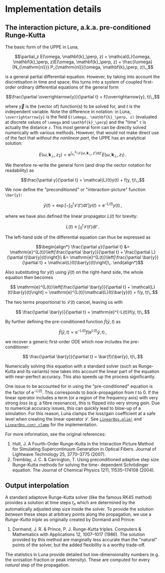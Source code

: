 # Implementation details

## The interaction picture, a.k.a. pre-conditioned Runge-Kutta
The basic form of the UPPE in Luna,
```math
\partial_z E(\omega, \mathbf{k}_\perp, z) = \mathcal{L}(\omega, \mathbf{k}_\perp, z)E(\omega, \mathbf{k}_\perp, z) + \frac{i\omega}{N_{\mathrm{nl}}} P_{\mathrm{nl}}(\omega, \mathbf{k}_\perp, z)\,,
```
is a general partial differential equation. However, by taking into account the discretisation in time and space, this turns into a system of coupled first-order ordinary differential equations of the general form
```math
\frac{\partial \overrightarrow{y}}{\partial t} = f(\overrightarrow{y}, t)\,,
```
where $\overrightarrow{y}$ is the (vector of) function(s) to be solved for, and $t$ is the independent variable. Note the difference in notation: in Luna, ``\overrightarrow{y}`` is the field ``E(\omega, \mathbf{k}_\perp, z)`` (evaluated at discrete values of ``\omega`` and ``\mathbf{k}_\perp``) and the "time" ``t`` is actually the distance ``z``. This most general form can be directly solved numerically with various methods. However, that would not make direct use of the fact that *without the nonlinear part*, the UPPE has an analytical solution:
```math
E(\omega, \mathbf{k}_\perp, z_2) = \mathrm{e}^{\int_{z_1}^{z_2}\mathcal{L}(\omega, \mathbf{k}_\perp, z')\mathrm{d}z'}E(\omega, \mathbf{k}_\perp, z_1)\,.
```
We therefore re-write the general form (and drop the vector notation for readability) as
```math
\frac{\partial y}{\partial t} = \mathcal{L}(t)y(t) + f(y, t)\,,
```
We now define the "preconditioned" or "interaction-picture" function ``\bar{y}``:
```math
\bar{y}(t) = \exp\left[-\int_0^t\mathcal{L}(t')\mathrm{d} t'\right]y(t) = \mathrm{e}^{-L(t)} y(t)\,,
```
where we have also defined the linear propagator $L(t)$ for brevity:
```math
    L(t) \equiv \int_0^t\mathcal{L}(t')\mathrm{d} t'\,.
```
The left-hand side of the differential equation can thus be expressed as
```math
\begin{align*}
    \frac{\partial y}{\partial t} &= \mathrm{e}^{L(t)}\left[\frac{\partial \bar{y}}{\partial t} + \frac{\partial L}{\partial t}\bar{y}(t)\right]\\
    &= \mathrm{e}^{L(t)}\left[\frac{\partial \bar{y}}{\partial t} + \mathcal{L}(t)\bar{y}(t)\right]\,.
\end{align*}
```
Also substituting for $y(t)$ using $\bar{y}(t)$ on the right-hand side, the whole equation then becomes
```math
    \mathrm{e}^{L(t)}\left[\frac{\partial \bar{y}}{\partial t} + \mathcal{L}(t)\bar{y}(t)\right] = \mathrm{e}^{L(t)}\mathcal{L}(t)\bar{y}(t) + f(y, t)\,.
```
The two terms proportional to $\mathcal{L}(t)$ cancel, leaving us with
```math
    \frac{\partial \bar{y}}{\partial t} = \mathrm{e}^{-L(t)}f(y, t)\,.
```
By further defining the pre-conditioned function $\bar{f}(\bar{y}, t)$ as
```math
    \bar{f}(\bar{y}, t) = \mathrm{e}^{-L(t)}f\left(\mathrm{e}^{L(t)}\bar{y}, t\right)\,,
```
we recover a generic first-order ODE which now includes the pre-conditioner:
```math
    \frac{\partial \bar{y}}{\partial t} = \bar{f}(\bar{y}, t)\,.
```
Numerically solving this equation with a standard solver (such as Runge-Kutta and its variants) now takes into account the linear part of the equation with near-perfect accuracy. This also speeds up the process significantly.

One issue to be accounted for in using the "pre-conditioned" equation is the factor of $\mathrm{e}^{-L(t)}$. This corresponds to *back*-propagation from $t$ to $0$. If the linear operator includes a term (or a region of the frequency axis) with very strong *loss* (e.g. a fibre resonance), this is flipped into very strong *gain*. Due to numerical accuracy issues, this can quickly lead to blow-up of a simulation. For this reason, Luna clamps the loss/gain coefficient at a safe level when creating the linear operator $\mathcal{L}$. See [`LinearOps.αlim!`](@ref) and [`LinearOps.conj_clamp`](@ref) for the implementation.

For more information, see the original references:
1. Hult, J. A Fourth-Order Runge–Kutta in the Interaction Picture Method for Simulating Supercontinuum Generation in Optical Fibers. Journal of Lightwave Technology 25, 3770–3775 (2007).
2. Tremblay, J. C. & Carrington, T. Using preconditioned adaptive step size Runge-Kutta methods for solving the time- dependent Schrödinger equation. The Journal of Chemical Physics 1211, 11535–174108 (2004).

## Output interpolation
A standard adaptove Runge-Kutta solver (like the famous RK45 method) provides a solution at time steps $t_n$ which are determined by the automatically adjusted step size inside the solver. To provide the solution *between* these steps at arbitrary points along the propagation, we use a *Runge-Kutta triple* as originally created by Dormand and Prince:
1. Dormand, J. R. & Prince, P. J. Runge-Kutta triples. Computers & Mathematics with Applications 12, 1007–1017 (1986).
The solution provided by this method are marginally less accurate than the "natural" points of the solver, but the added flexibility is a worthy trade-off. 

The statistics in Luna provide detailed but low-dimensionality numbers (e.g. the ionisation fraction or peak intensity). These are computed for every *natural* step of the propagation. 
